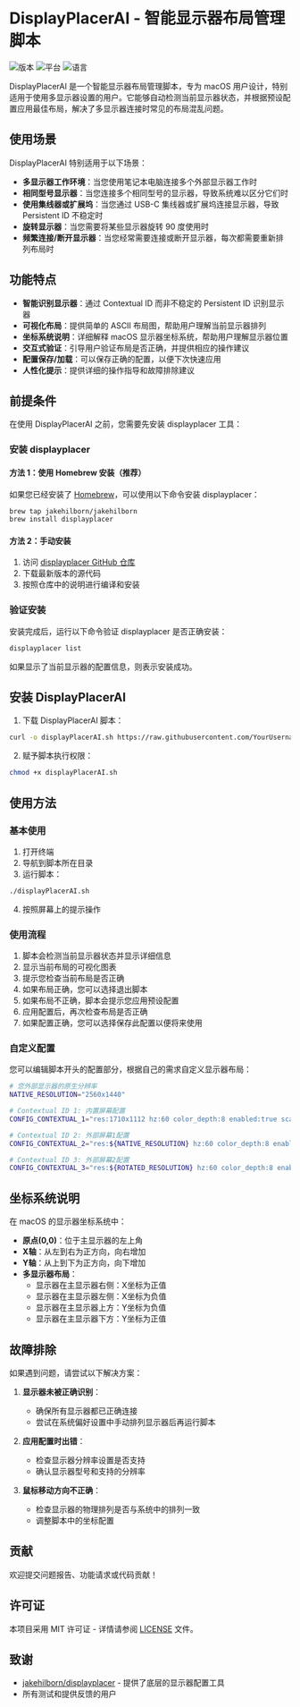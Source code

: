 # DisplayPlacerAI - 智能显示器布局管理脚本

![版本](https://img.shields.io/badge/版本-1.0.0-blue)
![平台](https://img.shields.io/badge/平台-macOS-lightgrey)
![语言](https://img.shields.io/badge/语言-Bash-green)

DisplayPlacerAI 是一个智能显示器布局管理脚本，专为 macOS 用户设计，特别适用于使用多显示器设置的用户。它能够自动检测当前显示器状态，并根据预设配置应用最佳布局，解决了多显示器连接时常见的布局混乱问题。

## 使用场景

DisplayPlacerAI 特别适用于以下场景：

- **多显示器工作环境**：当您使用笔记本电脑连接多个外部显示器工作时
- **相同型号显示器**：当您连接多个相同型号的显示器，导致系统难以区分它们时
- **使用集线器或扩展坞**：当您通过 USB-C 集线器或扩展坞连接显示器，导致 Persistent ID 不稳定时
- **旋转显示器**：当您需要将某些显示器旋转 90 度使用时
- **频繁连接/断开显示器**：当您经常需要连接或断开显示器，每次都需要重新排列布局时

## 功能特点

- **智能识别显示器**：通过 Contextual ID 而非不稳定的 Persistent ID 识别显示器
- **可视化布局**：提供简单的 ASCII 布局图，帮助用户理解当前显示器排列
- **坐标系统说明**：详细解释 macOS 显示器坐标系统，帮助用户理解显示器位置
- **交互式验证**：引导用户验证布局是否正确，并提供相应的操作建议
- **配置保存/加载**：可以保存正确的配置，以便下次快速应用
- **人性化提示**：提供详细的操作指导和故障排除建议

## 前提条件

在使用 DisplayPlacerAI 之前，您需要先安装 displayplacer 工具：

### 安装 displayplacer

#### 方法 1：使用 Homebrew 安装（推荐）

如果您已经安装了 [Homebrew](https://brew.sh/)，可以使用以下命令安装 displayplacer：

```bash
brew tap jakehilborn/jakehilborn
brew install displayplacer
```

#### 方法 2：手动安装

1. 访问 [displayplacer GitHub 仓库](https://github.com/jakehilborn/displayplacer)
2. 下载最新版本的源代码
3. 按照仓库中的说明进行编译和安装

### 验证安装

安装完成后，运行以下命令验证 displayplacer 是否正确安装：

```bash
displayplacer list
```

如果显示了当前显示器的配置信息，则表示安装成功。

## 安装 DisplayPlacerAI

1. 下载 DisplayPlacerAI 脚本：

```bash
curl -o displayPlacerAI.sh https://raw.githubusercontent.com/YourUsername/DisplayPlacerAI/main/displayPlacerAI.sh
```

2. 赋予脚本执行权限：

```bash
chmod +x displayPlacerAI.sh
```

## 使用方法

### 基本使用

1. 打开终端
2. 导航到脚本所在目录
3. 运行脚本：

```bash
./displayPlacerAI.sh
```

4. 按照屏幕上的提示操作

### 使用流程

1. 脚本会检测当前显示器状态并显示详细信息
2. 显示当前布局的可视化图表
3. 提示您检查当前布局是否正确
4. 如果布局正确，您可以选择退出脚本
5. 如果布局不正确，脚本会提示您应用预设配置
6. 应用配置后，再次检查布局是否正确
7. 如果配置正确，您可以选择保存此配置以便将来使用

### 自定义配置

您可以编辑脚本开头的配置部分，根据自己的需求自定义显示器布局：

```bash
# 您外部显示器的原生分辨率
NATIVE_RESOLUTION="2560x1440"

# Contextual ID 1: 内置屏幕配置
CONFIG_CONTEXTUAL_1="res:1710x1112 hz:60 color_depth:8 enabled:true scaling:on origin:(0,0) degree:0"

# Contextual ID 2: 外部屏幕1配置
CONFIG_CONTEXTUAL_2="res:${NATIVE_RESOLUTION} hz:60 color_depth:8 enabled:true scaling:off origin:(-2560,-328) degree:0"

# Contextual ID 3: 外部屏幕2配置
CONFIG_CONTEXTUAL_3="res:${ROTATED_RESOLUTION} hz:60 color_depth:8 enabled:true scaling:off origin:(1710,-900) degree:90"
```

## 坐标系统说明

在 macOS 的显示器坐标系统中：

- **原点(0,0)**：位于主显示器的左上角
- **X轴**：从左到右为正方向，向右增加
- **Y轴**：从上到下为正方向，向下增加
- **多显示器布局**：
  - 显示器在主显示器右侧：X坐标为正值
  - 显示器在主显示器左侧：X坐标为负值
  - 显示器在主显示器上方：Y坐标为负值
  - 显示器在主显示器下方：Y坐标为正值

## 故障排除

如果遇到问题，请尝试以下解决方案：

1. **显示器未被正确识别**：
   - 确保所有显示器都已正确连接
   - 尝试在系统偏好设置中手动排列显示器后再运行脚本

2. **应用配置时出错**：
   - 检查显示器分辨率设置是否支持
   - 确认显示器型号和支持的分辨率

3. **鼠标移动方向不正确**：
   - 检查显示器的物理排列是否与系统中的排列一致
   - 调整脚本中的坐标配置

## 贡献

欢迎提交问题报告、功能请求或代码贡献！

## 许可证

本项目采用 MIT 许可证 - 详情请参阅 [LICENSE](LICENSE) 文件。

## 致谢

- [jakehilborn/displayplacer](https://github.com/jakehilborn/displayplacer) - 提供了底层的显示器配置工具
- 所有测试和提供反馈的用户
